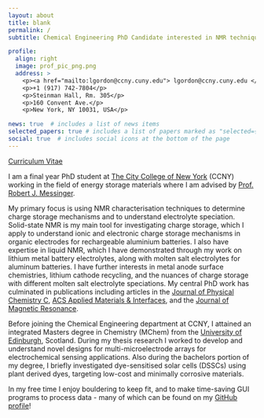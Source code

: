 ```yaml
---
layout: about
title: blank
permalink: /
subtitle: Chemical Engineering PhD Candidate interested in NMR techniques for studying energy storage and carbon capture systems.

profile:
  align: right
  image: prof_pic_png.png
  address: >
    <p><a href="mailto:lgordon@ccny.cuny.edu"> lgordon@ccny.cuny.edu </a></p>
    <p>+1 (917) 742-7804</p>
    <p>Steinman Hall, Rm. 305</p>
    <p>160 Convent Ave.</p>
    <p>New York, NY 10031, USA</p>

news: true  # includes a list of news items
selected_papers: true # includes a list of papers marked as "selected={true}"
social: true  # includes social icons at the bottom of the page
---
```

[Curriculum Vitae](/assets/pdf/Leo_CV.pdf)

I am a final year PhD student at [The City College of New York](https://www.ccny.cuny.edu/chemeng) (CCNY) working in the field of energy storage materials where I am advised by [Prof. Robert J. Messinger](https://batteries-for-space.ccny.cuny.edu).

My primary focus is using NMR characterisation techniques to determine charge storage mechanisms and to understand electrolyte speciation. Solid-state NMR is my main tool for investigating charge storage, which I apply to understand ionic and electronic charge storage mechanisms in organic electrodes for rechargeable aluminium batteries. I also have expertise in liquid NMR, which I have demonstrated through my work on lithium metal battery electrolytes, along with molten salt electrolytes for aluminum batteries. I have further interests in metal anode surface chemistries, lithium cathode recycling, and the nuances of charge storage with different molten salt electrolyte speciations. My central PhD work has culminated in publications including articles in the [Journal of Physical Chemistry C](https://pubs.acs.org/doi/10.1021/acs.jpcc.2c04272), [ACS Applied Materials & Interfaces](https://pubs.acs.org/doi/abs/10.1021/acsami.2c09267), and the [Journal of Magnetic Resonance](https://www.sciencedirect.com/science/article/abs/pii/S1090780723000095).

Before joining the Chemical Engineering department at CCNY, I attained an integrated Masters degree in Chemistry (MChem) from the [University of Edinburgh](https://www.chem.ed.ac.uk), Scotland. During my thesis research I worked to develop and understand novel designs for multi-microelectrode arrays for electrochemical sensing applications. Also during the bachelors portion of my degree, I briefly investigated dye-sensitised solar cells (DSSCs) using plant derived dyes, targeting low-cost and minimally corrosive materials.

In my free time I enjoy bouldering to keep fit, and to make time-saving GUI programs to process data - many of which can be found on my [GitHub profile](https://github.com/LeoWGordon)!
